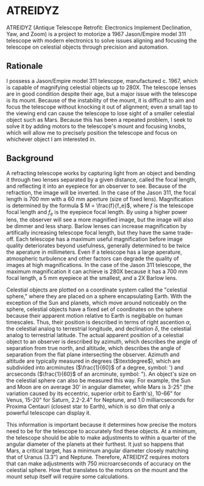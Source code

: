 # ATREIDYZ
ATREIDYZ (Antique Telescope Retrofit: Electronics Implement Declination, Yaw, and Zoom) is a project to motorize a 1967 Jason/Empire model 311 telescope with modern electronics to solve issues aligning and focusing the telescope on celestial objects through precision and automation.

## Rationale
I possess a Jason/Empire model 311 telescope, manufactured c. 1967, which is capable of magnifying celestial objects up to 280X. The telescope lenses are in good condition despite their age, but a major issue with the telescope is its mount. Because of the instability of the mount, it is difficult to aim and focus the telescope without knocking it out of alignment; even a small tap to the viewing end can cause the telescope to lose sight of a smaller celestial object such as Mars. Because this has been a repeated problem, I seek to solve it by adding motors to the telescope's mount and focusing knobs, which will allow me to precisely position the telescope and focus on whichever object I am interested in.

## Background
A refracting telescope works by capturing light from an object and bending it through two lenses separated by a given distance, called the focal length, and reflecting it into an eyepiece for an observer to see. Because of the refraction, the image will be inverted. In the case of the Jason 311, the focal length is 700 mm with a 60 mm aperture (size of fixed lens). Magnification is determined by the formula $ M = \frac{f}{f_e}$, where $f$ is the telescope focal length and $f_e$ is the eyepiece focal length. By using a higher power lens, the observer will see a more magnified image, but the image will also be dimmer and less sharp. Barlow lenses can increase magnification by artifically increasing telescope focal length, but they have the same trade-off. Each telescope has a maximum useful magnification before image quality deteriorates beyond usefulness, generally determined to be twice the aperature in millimeters. Even if a telescope has a large aperature, atmospheric turbulence and other factors can degrade the quality of images at high magnifications. In the case of the Jason 311 telescope, the maximum magnification it can achieve is 280X because it has a 700 mm focal length, a 5 mm eyepiece at the smallest, and a 2X Barlow lens.

Celestial objects are plotted on a coordinate system called the "celestial sphere," where they are placed on a sphere encapsulating Earth. With the exception of the Sun and planets, which move around noticeably on the sphere, celestial objects have a fixed set of coordinates on the sphere because their apparent motion relative to Earth is negibable on human timescales. Thus, their position is described in terms of right ascention $\alpha$, the celestial analog to terrestrial longitude, and declination $\delta$, the celestial analog to terrestrial latitude. The actual apparent position of a celestial object to an observer is described by azimuth, which describes the angle of separation from true north, and altitude, which describes the angle of separation from the flat plane intersecting the observer. Azimuth and altitude are typically measured in degrees ($\textdegree$), which are subdivided into arcminutes ($\frac{1}{60}$ of a degree, symbol: ') and arcseconds ($\frac{1}{60}$ of an arcminute, symbol: "). An object's size on the celestial sphere can also be measured this way. For example, the Sun and Moon are on average 30' in angular diameter, while Mars is 3-25" (the variation caused by its eccentric, superior orbit to Earth's), 10-66" for Venus, 15-20" for Saturn, 2.2-2.4" for Neptune, and 1.0 milliarcseconds for Proxima Centauri (closest star to Earth), which is so dim that only a powerful telescope can display it.

This information is important because it determines how precise the motors need to be for the telescope to accurately find these objects. At a minimum, the telescope should be able to make adjustments to within a quarter of the angular diameter of the planets at their furthest. It just so happens that Mars, a critical target, has a minimum angular diameter closely matching that of Uranus (3.3") and Neptune. Therefore, ATREIDYZ requires motors that can make adjustments with 750 microarcseconds of accuracy on the celestial sphere. How that translates to the motors on the mount and the mount setup itself will require some calculations.
